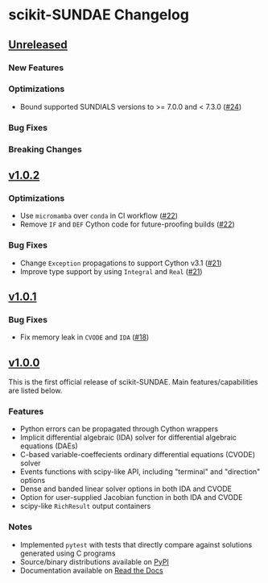 # scikit-SUNDAE Changelog

## [Unreleased](https://github.com/NREL/scikit-sundae/)

### New Features

### Optimizations
- Bound supported SUNDIALS versions to >= 7.0.0 and < 7.3.0 ([#24](https://github.com/NREL/scikit-sundae/pull/24))

### Bug Fixes

### Breaking Changes

## [v1.0.2](https://github.com/NREL/scikit-sundae/tree/v1.0.2)

### Optimizations
- Use `micromamba` over `conda` in CI workflow ([#22](https://github.com/NREL/scikit-sundae/pull/22))
- Remove `IF` and `DEF` Cython code for future-proofing builds ([#22](https://github.com/NREL/scikit-sundae/pull/22)) 

### Bug Fixes
- Change `Exception` propagations to support Cython v3.1 ([#21](https://github.com/NREL/scikit-sundae/pull/21))
- Improve type support by using `Integral` and `Real` ([#21](https://github.com/NREL/scikit-sundae/pull/21))

## [v1.0.1](https://github.com/NREL/scikit-sundae/tree/v1.0.1)

### Bug Fixes
- Fix memory leak in `CVODE` and `IDA` ([#18](https://github.com/NREL/scikit-sundae/pull/18))

## [v1.0.0](https://github.com/NREL/scikit-sundae/tree/v1.0.0)
This is the first official release of scikit-SUNDAE. Main features/capabilities are listed below.

### Features
- Python errors can be propagated through Cython wrappers
- Implicit differential algebraic (IDA) solver for differential algebraic equations (DAEs)
- C-based variable-coeffecients ordinary differential equations (CVODE) solver
- Events functions with scipy-like API, including "terminal" and "direction" options
- Dense and banded linear solver options in both IDA and CVODE
- Option for user-supplied Jacobian function in both IDA and CVODE
- scipy-like `RichResult` output containers

### Notes
- Implemented `pytest` with tests that directly compare against solutions generated using C programs
- Source/binary distributions available on [PyPI](https://pypi.org/project/scikit-sundae)
- Documentation available on [Read the Docs](https://scikit-sundae.readthedocs.io/)
